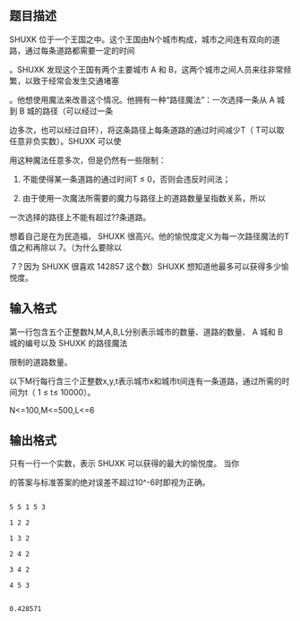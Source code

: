 ## 题目描述

<div>
 SHUXK 位于一个王国之中。这个王国由N个城市构成，城市之间连有双向的道路，通过每条道路都需要一定的时间
</div>
<div>
 。SHUXK 发现这个王国有两个主要城市 A 和 B，这两个城市之间人员来往非常频繁，以致于经常会发生交通堵塞
</div>
<div>
 。他想使用魔法来改善这个情况。他拥有一种“路径魔法”：一次选择一条从 A 城到 B 城的路径（可以经过一条
</div>
<div>
 边多次，也可以经过自环），将这条路径上每条道路的通过时间减少T（ T可以取任意非负实数）。SHUXK 可以使
</div>
<div>
 用这种魔法任意多次，但是仍然有一些限制：
</div>
<div>
 1. 不能使得某一条道路的通过时间T ≤ 0，否则会违反时间法；
</div>
<div>
 2. 由于使用一次魔法所需要的魔力与路径上的道路数量呈指数关系，所以
</div>
<div>
 一次选择的路径上不能有超过??条道路。
</div>
<div>
 想着自己是在为民造福， SHUXK 很高兴。他的愉悦度定义为每一次路径魔法的T值之和再除以 7。（为什么要除以
</div>
<div>
  7？因为 SHUXK 很喜欢 142857 这个数）SHUXK 想知道他最多可以获得多少愉悦度。
</div>
<p></p>

## 输入格式

<div>
 第一行包含五个正整数N,M,A,B,L分别表示城市的数量、道路的数量、 A 城和 B 城的编号以及 SHUXK 的路径魔法
</div>
<div>
 限制的道路数量。
</div>
<div>
 以下M行每行含三个正整数x,y,t表示城市x和城市t间连有一条道路，通过所需的时间为t（ 1 ≤ t≤ 10000）。
</div>
<div>
 N<=100,M<=500,L<=6
</div>
<p></p>

## 输出格式

<div>
 只有一行一个实数，表示 SHUXK 可以获得的最大的愉悦度。 当你
</div>
<div>
 的答案与标准答案的绝对误差不超过10^-6时即视为正确。
</div>
<p></p>

```input1
5 5 1 5 3
1 2 2
1 3 2
2 4 2
3 4 2
4 5 3
```
```output1
0.428571
```
